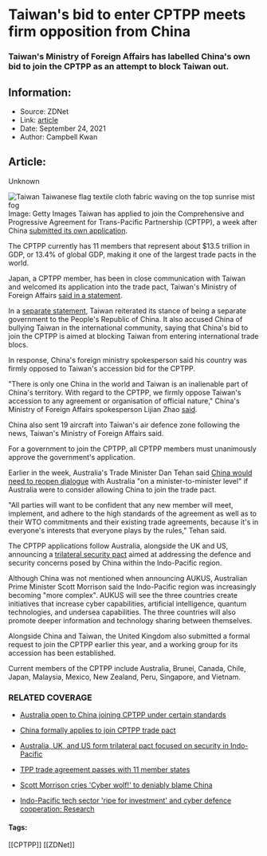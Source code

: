 # Taiwan's bid to enter CPTPP meets firm opposition from China
### Taiwan's Ministry of Foreign Affairs has labelled China's own bid to join the CPTPP as an attempt to block Taiwan out.

## Information:
+ Source: ZDNet
+ Link: [article](https://www.zdnet.com/article/taiwans-bid-to-enter-cptpp-meets-firm-opposition-from-china/)
+ Date: September 24, 2021
+ Author: Campbell Kwan


## Article:
Unknown

![Taiwan Taiwanese flag textile cloth fabric waving on the top sunrise mist fog](https://www.zdnet.com/a/img/resize/60b3b7657df3fc51f9282320851672f4593862df/2019/05/31/24006107-7173-454b-ac69-c8b604180a2b/istock-1060045174.jpg?width=1200&fit=bounds&auto=webp)
 Image: Getty Images
 Taiwan has applied to join the Comprehensive and Progressive Agreement for Trans-Pacific Partnership (CPTPP), a week after China [submitted its own application](https://www.zdnet.com/article/china-formally-applies-to-join-cptpp-trade-pact/).

The CPTPP currently has 11 members that represent about $13.5 trillion in GDP, or 13.4% of global GDP, making it one of the largest trade pacts in the world. 

Japan, a CPTPP member, has been in close communication with Taiwan and welcomed its application into the trade pact, Taiwan's Ministry of Foreign Affairs [said in a statement](https://www.mofa.gov.tw/News_Content.aspx?n=95&sms=73&s=96508).

In a [separate statement](https://www.mofa.gov.tw/News_Content.aspx?n=95&sms=73&s=96510), Taiwan reiterated its stance of being a separate government to the People's Republic of China. It also accused China of bullying Taiwan in the international community, saying that China's bid to join the CPTPP is aimed at blocking Taiwan from entering international trade blocs.

In response, China's foreign ministry spokesperson said his country was firmly opposed to Taiwan's accession bid for the CPTPP. 

"There is only one China in the world and Taiwan is an inalienable part of China's territory. With regard to the CPTPP, we firmly oppose Taiwan's accession to any agreement or organisation of official nature," China's Ministry of Foreign Affairs spokesperson Lijian Zhao [said](https://twitter.com/zlj517/status/1441037432233742347).

China also sent 19 aircraft into Taiwan's air defence zone following the news, Taiwan's Ministry of Foreign Affairs said. 






For a government to join the CPTPP, all CPTPP members must unanimously approve the government's application.

Earlier in the week, Australia's Trade Minister Dan Tehan said [China would need to reopen dialogue](https://www.zdnet.com/article/australias-trade-minister-says-vaccinated-australians-can-travel-overseas-by-christmas/) with Australia "on a minister-to-minister level" if Australia were to consider allowing China to join the trade pact.

"All parties will want to be confident that any new member will meet, implement, and adhere to the high standards of the agreement as well as to their WTO commitments and their existing trade agreements, because it's in everyone's interests that everyone plays by the rules," Tehan said.

The CPTPP applications follow Australia, alongside the UK and US, announcing a [trilateral security pact](https://www.zdnet.com/article/australia-uk-and-us-form-trilateral-pact-focused-on-security-in-indo-pacific/) aimed at addressing the defence and security concerns posed by China within the Indo-Pacific region.

Although China was not mentioned when announcing AUKUS, Australian Prime Minister Scott Morrison said the Indo-Pacific region was increasingly becoming "more complex". AUKUS will see the three countries create initiatives that increase cyber capabilities, artificial intelligence, quantum technologies, and undersea capabilities. The three countries will also promote deeper information and technology sharing between themselves.

Alongside China and Taiwan, the United Kingdom also submitted a formal request to join the CPTPP earlier this year, and a working group for its accession has been established.  

Current members of the CPTPP include Australia, Brunei, Canada, Chile, Japan, Malaysia, Mexico, New Zealand, Peru, Singapore, and Vietnam.

### RELATED COVERAGE

* [Australia open to China joining CPTPP under certain standards](https://www.zdnet.com/article/australias-trade-minister-says-vaccinated-australians-can-travel-overseas-by-christmas/)  

* [China formally applies to join CPTPP trade pact](https://www.zdnet.com/article/china-formally-applies-to-join-cptpp-trade-pact/)  

* [Australia, UK, and US form trilateral pact focused on security in Indo-Pacific](https://www.zdnet.com/article/australia-uk-and-us-form-trilateral-pact-focused-on-security-in-indo-pacific/)
* [TPP trade agreement passes with 11 member states](https://www.zdnet.com/article/tpp-trade-agreement-passes-with-11-member-states/)  

* [Scott Morrison cries 'Cyber wolf!' to deniably blame China](https://www.zdnet.com/article/scott-morrison-cries-cyber-wolf-to-deniably-blame-china/)
* [Indo-Pacific tech sector 'ripe for investment' and cyber defence cooperation: Research](https://www.zdnet.com/article/indo-pacific-tech-sector-ripe-for-investment-and-cyber-defence-cooperation-research/)





#### Tags:
[[CPTPP]] [[ZDNet]]
